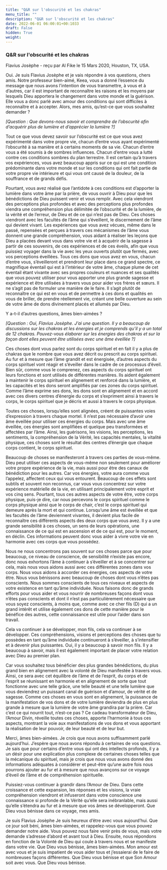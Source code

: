 ```yaml
---
title: "Q&R sur l'obscurité et les chakras"
menu_title: ""
description: "Q&R sur l'obscurité et les chakras"
date: 2022-06-01 06:00:01+00:1033
draft: False
hidden: True
weight:
---
```

### Q&R sur l'obscurité et les chakras

Flavius Josèphe - reçu par Al Fike le 15 Mars 2020, Houston, TX, USA.

Oui. Je suis Flavius Josèphe et je vais répondre à vos questions, chers amis. Notre professeur bien-aimé, Keea, vous a donné l’essence du message que nous avons l’intention de vous transmettre, à vous et à d’autres, car il est important de reconnaître les raisons et les moyens par lesquels Dieu apportera le changement dans votre monde et la guérison. Elle vous a donc parlé avec amour des conditions qui sont difficiles à reconnaître et à accepter.  Alors, mes amis, qu’est-ce que vous souhaitez demander ?

*[Question :  Que devons-nous savoir et comprendre de l’obscurité afin d’acquérir plus de lumière et d’apprécier la lumière ?]*

Tout ce que vous devez savoir sur l’obscurité est ce que vous avez expérimenté dans votre propre vie, chacun d’entre vous ayant expérimenté l’obscurité à sa manière et à certains moments de sa vie. Chacun d’entre vous a été soumis à de sombres influences.  Chacun d’entre vous a lutté contre ces conditions sombres du plan terrestre.  Il est certain qu’à travers vos expériences, vous avez beaucoup appris sur ce qui est une condition prédominante dans votre monde et sur les conditions qui ont fait partie de votre propre vie intérieure et qui vous ont causé de la douleur, de la souffrance et de grands défis.

Pourtant, vous avez réalisé que l’antidote à ces conditions est d’apporter la lumière dans votre âme par la prière, de vous ouvrir à Dieu pour que les bénédictions de Dieu puissent venir et vous remplir. Avec cela viendront des perceptions plus profondes et avec des perceptions plus profondes viendra une compréhension plus délimitée de l’obscurité et de la lumière, de la vérité et de l’erreur, de Dieu et de ce qui n’est pas de Dieu. Ces choses viendront avec les facultés de l’âme qui s’éveillent, le discernement de l’âme qui devient vivant. Les expériences que vous avez vécues, même dans le passé, repensées et perçues à travers ces mécanismes de l’âme vous donnent une grande compréhension, vous aidant à réaliser les leçons que Dieu a placées devant vous dans votre vie et à acquérir de la sagesse à partir de ces souvenirs, de ces expériences et de ces éveils, afin que vous puissiez voyager dans la vie avec les yeux ouverts plutôt que fermés, avec vos perceptions éveillées. Tous ces dons que vous avez en vous, chacun d’entre vous, s’éveilleront et prendront leur place dans ce grand spectre, ce magnifique éventail qui est à l’intérieur de votre âme, chaque plume de cet éventail étant vivante avec ses propres couleurs et nuances et ses qualités que vous pouvez utiliser pour vous apporter une plus grande sagesse et expérience et être utilisées à travers vous pour aider vos frères et sœurs. Il ne s’agit pas de formuler une manière de le faire.  Il s’agit plutôt de reconnaître ce qui est en vous et de permettre à ces dons et qualités en vous de briller, de prendre réellement vie, créant une belle ouverture au sein de votre âme de dons divinement placés et allumés par Dieu. 

Y a-t-il d’autres questions, âmes bien-aimées ?

*[Question : Oui, Flavius Josèphe. J’ai une question. Il y a beaucoup de discussions sur les chakras et les énergies et je comprends qu’il y a un total de 12 chakras. Pouvez-vous élaborer sur les énergies des chakras et sur la façon dont elles peuvent être utilisées avec une âme éveillée ?]*

Ces choses dont vous parlez sont du corps spirituel et en fait il y a plus de chakras que le nombre que vous avez décrit ou prescrit au corps spirituel. Au fur et à mesure que l’âme grandit et est énergisée, d’autres aspects du corps spirituel vont réagir et s’éveiller dans le cadre de ce processus d’éveil. Bien sûr, comme vous le comprenez, ces aspects du corps spirituel ont leurs fonctions et sont utilisés de différentes manières. Ils aident également à maintenir le corps spirituel en alignement et renforcé dans la lumière, et les capacités et les dons seront amplifiés par ces zones du corps spirituel. Comme l’âme exprime ses dons, les dons sont en alignement et en accord avec ces divers centres d’énergie du corps et s’expriment ainsi à travers le corps, le corps spirituel que je décris et aussi à travers le corps physique. 

Toutes ces choses, lorsqu’elles sont alignées, créent de puissantes voies d’expression à travers chaque mortel. Il n’est pas nécessaire d’avoir une âme éveillée pour utiliser ces énergies du corps. Mais avec une âme éveillée, ces énergies sont amplifiées et quelque peu transformées et affectées par l’âme. Ainsi, les guérisons, les visions, les perceptions, les sentiments, la compréhension de la Vérité, les capacités mentales, la vitalité physique, ces choses sont le résultat des centres d’énergie que chaque corps contient, le corps spirituel.

Beaucoup de choses se manifesteront à travers ces parties de vous-même. Dieu peut utiliser ces aspects de vous-même non seulement pour améliorer votre propre expérience de la vie, mais aussi pour être des canaux de bénédiction pour les autres. Car vos énergies, votre aura comme vous l’appelez, affectent ceux qui vous entourent. Beaucoup de ces effets sont subtils et souvent non reconnus, car vous vous concentrez sur votre expérience matérielle de la vie, en utilisant principalement votre esprit et vos cinq sens. Pourtant, tous ces autres aspects de votre être, votre corps physique, puis-je dire, car nous percevons le corps spirituel comme le corps physique ainsi que le corps de chair, c’est le corps spirituel qui demeure après la mort et qui continue.  Lorsqu’une âme est éveillée et que les facultés de l’âme deviennent vivantes, il devient plus facile de reconnaître ces différents aspects des deux corps que vous avez. Il y a une grande sensibilité à ces choses, un sens de leurs opérations, une connaissance de ce qui est en ascension et de ce qui est, pour le moment, en déclin. Ces informations peuvent donc vous aider à vivre votre vie en harmonie avec ces corps que vous possédez. 

Nous ne nous concentrons pas souvent sur ces choses parce que pour beaucoup, ce niveau de conscience, de sensibilité n’existe pas encore, donc nous exhortons l’âme à continuer à s’éveiller et à se concentrer sur cela, mais nous vous aidons aussi avec ces différentes zones dans vos corps. Nous vous aidons à accorder ces énergies, ces aspects de votre être.  Nous vous bénissons avec beaucoup de choses dont vous n’êtes pas conscients. Nous sommes conscients de tous ces niveaux et aspects de votre existence en tant qu’âme individuée. Nous faisons donc de grands efforts pour vous aider et vous nourrir de nombreuses façons dont vous n’êtes pas conscients et dont il n’est pas particulièrement nécessaire que vous soyez conscients, à moins que, comme avec ce cher fils (D) qui a un grand intérêt et utilise également ces dons de cette manière pour le bénéfice des autres, cette connaissance est utile pour l’aider dans son travail.

Cela va continuer à se développer, mon fils, cela va continuer à se développer. Ces compréhensions, visions et perceptions des choses que tu possèdes en tant qu’âme individuée continueront à s’éveiller, à s’intensifier et à devenir plus puissantes. Oui, il y a beaucoup à savoir mon fils. Il y a beaucoup à savoir, mais il est également important de placer votre relation avec Dieu au premier plan.

Car vous souhaitez tous bénéficier des plus grandes bénédictions, du plus grand bien en alignement avec la volonté de Dieu manifestée à travers vous. Ainsi, ce sera avec cet équilibre de l’âme et de l’esprit, du corps et de l’esprit se réunissant en harmonie et en alignement de sorte que tout fonctionne avec une telle grâce, une telle beauté et une telle lumière que vous deviendrez un puissant canal de guérison et d’amour, de vérité et de sagesse. Comme ces choses en vous sont en alignement, la puissance de la manifestation de vos dons et de votre lumière deviendra de plus en plus grande à mesure que la lumière de votre âme grandira par la prière. Car c’est ce qui nourrit tout, n’est-ce pas ?  Ce cadeau transformateur de Dieu, l’Amour Divin, réveille toutes ces choses, apporte l’harmonie à tous ces aspects, montrant la voie aux manifestations de vos dons et vous apportant la réalisation de leur pouvoir, de leur beauté et de leur but. 

Merci, âmes bien-aimées. Je crois que nous avons suffisamment parlé aujourd’hui. J’espère que nous avons répondu à certaines de vos questions. Je sais que pour certains d’entre vous qui ont des intellects profonds, il y a un désir pour une explication plus complexe de certaines choses telles que la mécanique du spirituel, mais je crois que nous vous avons donné des informations adéquates à considérer et peut-être qu’une autre fois nous pourrons ajouter au fur et à mesure que nous avançons sur ce voyage d’éveil de l’âme et de compréhension spirituelle. 

Puissiez-vous continuer à grandir dans l’Amour de Dieu. Dans cette croissance et cette expansion, les réponses et les visions, la vraie compréhension viendront et infuseront dans votre conscience une connaissance si profonde de la Vérité qu’elle sera inébranlable, mais aussi qu’elle s’étendra au fur et à mesure que vos âmes se développeront. Que Dieu vous bénisse dans ce voyage, mes amis. 

Je suis Flavius Josèphe Je suis heureux d’être avec vous aujourd’hui. Que ce jour soit béni, âmes bien-aimées, et rappelez-vous que vous pouvez demander notre aide. Vous pouvez nous faire venir près de vous, mais votre demande s’adresse d’abord et avant tout à Dieu. Ensuite, nous répondons en fonction de la Volonté de Dieu qui coule à travers nous et se manifeste dans votre vie. Que Dieu vous bénisse, âmes bien-aimées. Mon amour est avec vous et je suis impatient de vous aider tous et j’essaierai de le faire de nombreuses façons différentes.  Que Dieu vous bénisse et que Son Amour soit avec vous. Que Dieu vous bénisse.
